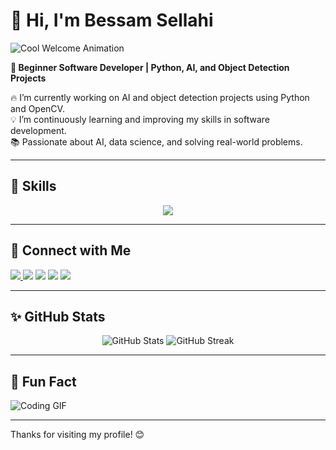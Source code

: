 # 👋 Hi, I'm Bessam Sellahi  
![Cool Welcome Animation](https://media.giphy.com/media/13HgwGsXF0aiGY/giphy.gif)

**🚀 Beginner Software Developer | Python, AI, and Object Detection Projects**  

🔥 I’m currently working on AI and object detection projects using Python and OpenCV.  
💡 I’m continuously learning and improving my skills in software development.  
📚 Passionate about AI, data science, and solving real-world problems.  

---

## 🚀 Skills  
<p align="center">
  <img src="https://skillicons.dev/icons?i=python,c++,opencv,git,github&theme=dark"/>
</p>

---

## 💌 Connect with Me  
<a href="mailto:bessammselahi@gmail.com">
  <img src="https://img.shields.io/badge/Email-D14836?style=for-the-badge&logo=gmail&logoColor=white">
</a>
  <a href="https://www.facebook.com/bessamsellahi"><img src="https://img.shields.io/badge/Facebook-%231877F2.svg?style=for-the-badge&logo=facebook&logoColor=white"></a>
  <a href="https://www.hackerrank.com/bessam_sellahi_1"><img src="https://img.shields.io/badge/HackerRank-%232EC866.svg?style=for-the-badge&logo=hackerrank&logoColor=white"></a>
  <a href="https://discordapp.com/users/bessamsellahi"><img src="https://img.shields.io/badge/Discord-%237289DA.svg?style=for-the-badge&logo=discord&logoColor=white"></a>
  <a href="https://www.linkedin.com/in/bessam-sellahi-76b3b6316/"><img src="https://img.shields.io/badge/LinkedIn-%230A66C2.svg?style=for-the-badge&logo=linkedin&logoColor=white"></a>
</p>

---

## ✨ GitHub Stats  
<p align="center">
  <img src="https://github-readme-stats.vercel.app/api?username=BessamSellahi&show_icons=true&theme=radical" alt="GitHub Stats">
  <img src="https://github-readme-streak-stats.herokuapp.com/?user=BessamSellahi&theme=radical" alt="GitHub Streak">
</p>

---

## 👾 Fun Fact  
![Coding GIF](https://media.giphy.com/media/qgQUggAC3Pfv687qPC/giphy.gif)

---

Thanks for visiting my profile! 😊
